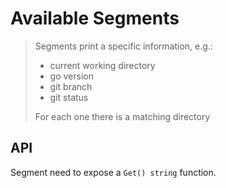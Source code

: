 # Available Segments

> Segments print a specific information, e.g.:
>
> * current working directory
> * go version
> * git branch
> * git status
>
> For each one there is a matching directory

## API

Segment need to expose a `Get() string` function.
